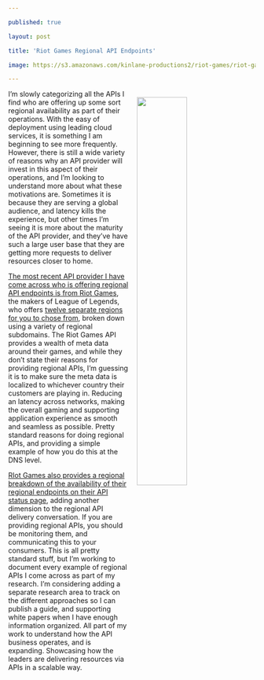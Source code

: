 ---
published: true
layout: post
title: 'Riot Games Regional API Endpoints'
image: https://s3.amazonaws.com/kinlane-productions2/riot-games/riot-games-developer-api.png
---

<p><img src="https://s3.amazonaws.com/kinlane-productions2/riot-games/riot-games-developer-api.png" align="right" width="45%" style="padding: 15px;" />
<p>I’m slowly categorizing all the APIs I find who are offering up some sort regional availability as part of their operations. With the easy of deployment using leading cloud services, it is something I am beginning to see more frequently. However, there is still a wide variety of reasons why an API provider will invest in this aspect of their operations, and I’m looking to understand more about what these motivations are. Sometimes it is because they are serving a global audience, and latency kills the experience, but other times I’m seeing it is more about the maturity of the API provider, and they’ve have such a large user base that they are getting more requests to deliver resources closer to home.

<p><a href="https://developer.riotgames.com/regional-endpoints.html">The most recent API provider I have come across who is offering regional API endpoints is from Riot Games</a>, the makers of League of Legends, who offers <a href="https://developer.riotgames.com/regional-endpoints.html">twelve separate regions for you to chose from</a>, broken down using a variety of regional subdomains. The Riot Games API provides a wealth of meta data around their games, and while they don’t state their reasons for providing regional APIs, I’m guessing it is to make sure the meta data is localized to whichever country their customers are playing in. Reducing an latency across networks, making the overall gaming and supporting application experience as smooth and seamless as possible. Pretty standard reasons for doing regional APIs, and providing a simple example of how you do this at the DNS level.

<p><a href="https://developer.riotgames.com/api-status/">RIot Games also provides a regional breakdown of the availability of their regional endpoints on their API status page</a>, adding another dimension to the regional API delivery conversation. If you are providing regional APIs, you should be monitoring them, and communicating this to your consumers. This is all pretty standard stuff, but I’m working to document every example of regional APIs I come across as part of my research. I’m considering adding a separate research area to track on the different approaches so I can publish a guide, and supporting white papers when I have enough information organized. All part of my work to understand how the API business operates, and is expanding. Showcasing how the leaders are delivering resources via APIs in a scalable way.


